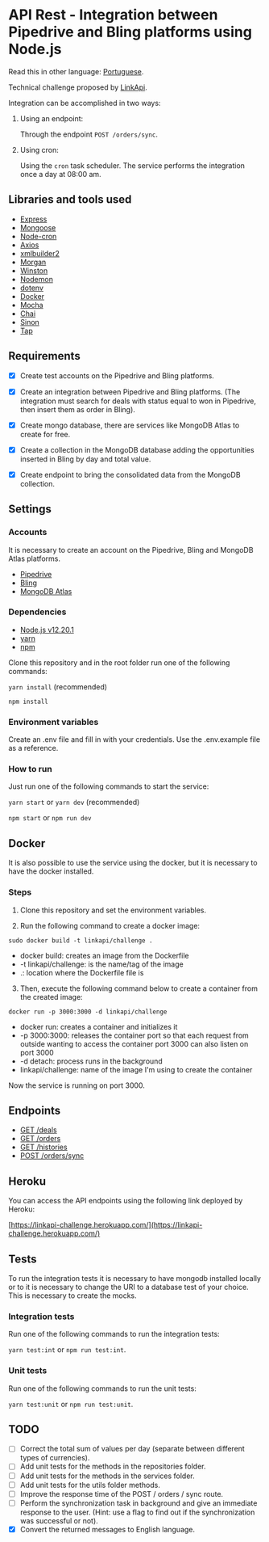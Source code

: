# API Rest - Integration between Pipedrive and Bling platforms using Node.js

Read this in other language: [Portuguese](docs/pt/README.pt.md).

Technical challenge proposed by [LinkApi](https://linkapi.gupy.io/).

Integration can be accomplished in two ways:

1. Using an endpoint:
    
    Through the endpoint `POST /orders/sync`.
    
2. Using cron:

    Using the `cron` task scheduler. The service performs the integration once a day at 08:00 am.

## Libraries and tools used

- [Express](https://expressjs.com/pt-br/)
- [Mongoose](https://mongoosejs.com/)
- [Node-cron](https://www.npmjs.com/package/node-cron)
- [Axios](https://github.com/axios/axios)
- [xmlbuilder2](https://www.npmjs.com/package/xmlbuilder2)
- [Morgan](https://www.npmjs.com/package/morgan)
- [Winston](https://www.npmjs.com/package/winston)
- [Nodemon](https://nodemon.io/)
- [dotenv](https://www.npmjs.com/package/dotenv)
- [Docker](https://www.docker.com/)
- [Mocha](https://mochajs.org/)
- [Chai](https://www.chaijs.com/)
- [Sinon](https://sinonjs.org/)
- [Tap](https://www.npmjs.com/package/tap)

## Requirements

- [x] Create test accounts on the Pipedrive and Bling platforms.

- [x] Create an integration between Pipedrive and Bling platforms. (The integration must search for deals with status equal to won in Pipedrive, then insert them as order in Bling).

- [x] Create mongo database, there are services like MongoDB Atlas to create for free.

- [x] Create a collection in the MongoDB database adding the opportunities inserted in Bling by day and total value.

- [x] Create endpoint to bring the consolidated data from the MongoDB collection.

## Settings

### Accounts

It is necessary to create an account on the Pipedrive, Bling and MongoDB Atlas platforms.

- [Pipedrive](https://www.pipedrive.com/pt)
- [Bling](https://www.bling.com.br/home)
- [MongoDB Atlas](https://www.mongodb.com/cloud/atlas)

### Dependencies

- [Node.js v12.20.1](https://nodejs.org/en/blog/release/v12.20.1/)
- [yarn](https://yarnpkg.com/)
- [npm](https://www.npmjs.com/)

Clone this repository and in the root folder run one of the following commands:

`yarn install` (recommended)

`npm install`

### Environment variables

Create an .env file and fill in with your credentials. Use the .env.example file as a reference.

### How to run

Just run one of the following commands to start the service:

`yarn start` or `yarn dev` (recommended)

`npm start` or `npm run dev`

## Docker

It is also possible to use the service using the docker, but it is necessary to have the docker installed.

### Steps

1. Clone this repository and set the environment variables.

2. Run the following command to create a docker image:

`sudo docker build -t linkapi/challenge .`

- docker build: creates an image from the Dockerfile
- -t linkapi/challenge: is the name/tag of the image
- .: location where the Dockerfile file is

3. Then, execute the following command below to create a container from the created image:

`docker run -p 3000:3000 -d linkapi/challenge`

- docker run: creates a container and initializes it
- -p 3000:3000: releases the container port so that each request from outside wanting to access the container port 3000 can also listen on port 3000
- -d detach: process runs in the background
- linkapi/challenge: name of the image I'm using to create the container

Now the service is running on port 3000.

## Endpoints

- [GET /deals](docs/get_deals.md)
- [GET /orders](docs/get_orders.md)
- [GET /histories](docs/get_histories.md)
- [POST /orders/sync](docs/post_orders_sync.md)

## Heroku

You can access the API endpoints using the following link deployed by Heroku:

[https://linkapi-challenge.herokuapp.com/](https://linkapi-challenge.herokuapp.com/)

## Tests

To run the integration tests it is necessary to have mongodb installed locally or to it is necessary to change the URI to a database test of your choice. This is necessary to create the mocks.

### Integration tests

Run one of the following commands to run the integration tests:

`yarn test:int` or `npm run test:int`.

### Unit tests

Run one of the following commands to run the unit tests:

`yarn test:unit` or `npm run test:unit`.

## TODO

- [ ] Correct the total sum of values per day (separate between different types of currencies).
- [ ] Add unit tests for the methods in the repositories folder.
- [ ] Add unit tests for the methods in the services folder.
- [ ] Add unit tests for the utils folder methods.
- [ ] Improve the response time of the POST / orders / sync route.
- [ ] Perform the synchronization task in background and give an immediate response to the user. (Hint: use a flag to find out if the synchronization was successful or not).
- [x] Convert the returned messages to English language.
